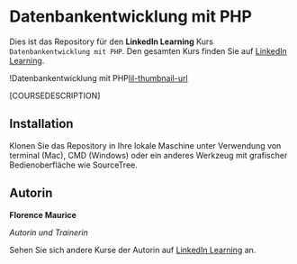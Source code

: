 # Datenbankentwicklung mit PHP

Dies ist das Repository für den **LinkedIn Learning** Kurs `Datenbankentwicklung mit PHP`. Den gesamten Kurs finden Sie auf [LinkedIn Learning][lil-course-url].

!Datenbankentwicklung mit PHP[lil-thumbnail-url] 

[COURSEDESCRIPTION]

## Installation

Klonen Sie das Repository in Ihre lokale Maschine unter Verwendung von terminal (Mac), CMD (Windows) oder ein anderes Werkzeug mit grafischer Bedienoberfläche wie SourceTree.

## Autorin
**Florence Maurice**

_Autorin und Trainerin_

Sehen Sie sich andere Kurse der Autorin auf [LinkedIn Learning](https://www.linkedin.com/learning/instructors/florence-maurice) an.

[0]: # (Replace these placeholder URLs with actual course URLs)
[lil-course-url]: https://www.linkedin.com/learning/datenbankentwicklung-mit-php/erfahren-sie-alles-was-sie-brauchen-um-mit-php-datenbanken-anzusprechen-daten-einzutragen-zu-verandern-zu-losc
[lil-thumbnail-url]: https://media-exp1.licdn.com/dms/image/C4E0DAQHMHlgcB493SA/learning-public-crop_675_1200/0/1644312925233?e=1644663600&v=beta&t=vNAxYtdajsAb5nYeOhxHKgAIFBhllWLicG9CFZsTHgo
